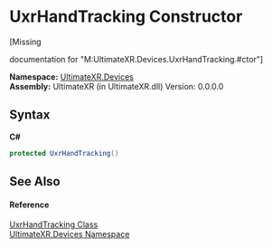 # UxrHandTracking Constructor 
 

\[Missing <summary> documentation for "M:UltimateXR.Devices.UxrHandTracking.#ctor"\]

**Namespace:**&nbsp;<a href="N_UltimateXR_Devices">UltimateXR.Devices</a><br />**Assembly:**&nbsp;UltimateXR (in UltimateXR.dll) Version: 0.0.0.0

## Syntax

**C#**<br />
``` C#
protected UxrHandTracking()
```


## See Also


#### Reference
<a href="T_UltimateXR_Devices_UxrHandTracking">UxrHandTracking Class</a><br /><a href="N_UltimateXR_Devices">UltimateXR.Devices Namespace</a><br />